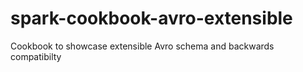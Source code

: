 # spark-cookbook-avro-extensible
Cookbook to showcase extensible Avro schema and backwards compatibilty

